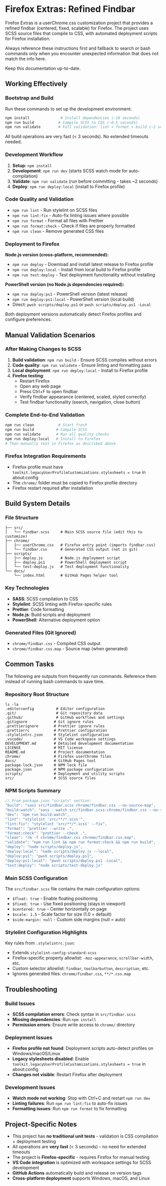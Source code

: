 # Firefox Extras: Refined Findbar

Firefox Extras is a userChrome.css customization project that provides a refined
findbar (centered, fixed, scalable) for Firefox. The project uses SCSS source
files that compile to CSS, with automated deployment scripts for Firefox
installation.

Always reference these instructions first and fallback to search or bash
commands only when you encounter unexpected information that does not match the
info here.

Keep this documentation up-to-date.

## Working Effectively

### Bootstrap and Build

Run these commands to set up the development environment:

```bash
npm install              # Install dependencies (~10 seconds)
npm run build           # Compile SCSS to CSS (~0.5 seconds)
npm run validate        # Full validation: lint + format + build (~2 seconds)
```

All build operations are very fast (< 3 seconds). No extended timeouts needed.

### Development Workflow

1. **Setup**: `npm install`
2. **Development**: `npm run dev` (starts SCSS watch mode for auto-compilation)
3. **Validate**: `npm run validate` (run before committing - takes ~2 seconds)
4. **Deploy**: `npm run deploy:local` (install to Firefox profile)

### Code Quality and Validation

- `npm run lint` - Run stylelint on SCSS files
- `npm run lint:fix` - Auto-fix linting issues where possible
- `npm run format` - Format all files with Prettier
- `npm run format:check` - Check if files are properly formatted
- `npm run clean` - Remove generated CSS files

### Deployment to Firefox

**Node.js version (cross-platform, recommended):**

- `npm run deploy` - Download and install latest release to Firefox profile
- `npm run deploy:local` - Install from local build to Firefox profile
- `npm run test:deploy` - Test deployment functionality without installing

**PowerShell version (no Node.js dependencies required):**

- `npm run deploy:ps1` - PowerShell version (latest release)
- `npm run deploy:ps1:local` - PowerShell version (local build)
- Direct: `pwsh scripts/deploy.ps1` or `pwsh scripts/deploy.ps1 -Local`

Both deployment versions automatically detect Firefox profiles and configure
preferences.

## Manual Validation Scenarios

### After Making Changes to SCSS

1. **Build validation**: `npm run build` - Ensure SCSS compiles without errors
2. **Code quality**: `npm run validate` - Ensure linting and formatting pass
3. **Local deployment**: `npm run deploy:local` - Install to Firefox profile
4. **Firefox testing**:
   - Restart Firefox
   - Open any web page
   - Press Ctrl+F to open findbar
   - Verify findbar appearance (centered, scaled, styled correctly)
   - Test findbar functionality (search, navigation, close button)

### Complete End-to-End Validation

```bash
npm run clean           # Start fresh
npm run build          # Compile SCSS
npm run validate       # Run all quality checks
npm run deploy:local   # Install to Firefox
# Then manually test in Firefox as described above
```

### Firefox Integration Requirements

- Firefox profile must have
  `toolkit.legacyUserProfileCustomizations.stylesheets = true` in about:config
- The `chrome/` folder must be copied to Firefox profile directory
- Firefox restart required after installation

## Build System Details

### File Structure

```
├── src/
│   └── findbar.scss     # Main SCSS source file (edit this to customize)
├── chrome/
│   ├── userChrome.css   # Firefox entry point (imports findbar.css)
│   └── findbar.css      # Generated CSS output (not in git)
├── scripts/
│   ├── deploy.js        # Node.js deployment script
│   ├── deploy.ps1       # PowerShell deployment script
│   └── test-deploy.js   # Test deployment functionality
└── docs/
    └── index.html       # GitHub Pages helper tool
```

### Key Technologies

- **SASS**: SCSS compilation to CSS
- **Stylelint**: SCSS linting with Firefox-specific rules
- **Prettier**: Code formatting
- **Node.js**: Build scripts and deployment
- **PowerShell**: Alternative deployment option

### Generated Files (Git Ignored)

- `chrome/findbar.css` - Compiled CSS output
- `chrome/findbar.css.map` - Source map (when generated)

## Common Tasks

The following are outputs from frequently run commands. Reference them instead
of running bash commands to save time.

### Repository Root Structure

```
ls -la
.editorconfig          # Editor configuration
.git/                  # Git repository data
.github/               # GitHub workflows and settings
.gitignore            # Git ignore rules
.prettierignore       # Prettier ignore rules
.prettierrc           # Prettier configuration
.stylelintrc.json     # Stylelint configuration
.vscode/              # VS Code workspace settings
DEVELOPMENT.md        # Detailed development documentation
LICENSE               # MIT license
README.md             # Project documentation
chrome/               # Firefox userChrome files
docs/                 # GitHub Pages tool
package-lock.json     # NPM lock file
package.json          # NPM package configuration
scripts/              # Deployment and utility scripts
src/                  # SCSS source files
```

### NPM Scripts Summary

```javascript
// From package.json "scripts" section:
"build": "sass src/findbar.scss chrome/findbar.css --no-source-map",
"build:watch": "sass --watch src/findbar.scss:chrome/findbar.css --no-source-map",
"dev": "npm run build:watch",
"lint": "stylelint 'src/**/*.scss'",
"lint:fix": "stylelint 'src/**/*.scss' --fix",
"format": "prettier --write .",
"format:check": "prettier --check .",
"clean": "rm -f chrome/findbar.css chrome/findbar.css.map",
"validate": "npm run lint && npm run format:check && npm run build",
"deploy": "node scripts/deploy.js",
"deploy:local": "node scripts/deploy.js --local",
"deploy:ps1": "pwsh scripts/deploy.ps1",
"deploy:ps1:local": "pwsh scripts/deploy.ps1 -Local",
"test:deploy": "node scripts/test-deploy.js"
```

### Main SCSS Configuration

The `src/findbar.scss` file contains the main configuration options:

- `$float: true` - Enable floating positioning
- `$fixed: true` - Use fixed positioning (stays in viewport)
- `$centered: true` - Center horizontally on page
- `$scale: 1.5` - Scale factor for size (1.0 = default)
- `$side-margin: null` - Custom side margins (null = auto)

### Stylelint Configuration Highlights

Key rules from `.stylelintrc.json`:

- Extends `stylelint-config-standard-scss`
- Firefox-specific property allowlist: `-moz-appearance`, `scrollbar-width`,
  etc.
- Custom selector allowlist: `findbar`, `toolbarbutton`, `description`, etc.
- Ignores generated files: `chrome/findbar.css`, `**/*.css.map`

## Troubleshooting

### Build Issues

- **SCSS compilation errors**: Check syntax in `src/findbar.scss`
- **Missing dependencies**: Run `npm install`
- **Permission errors**: Ensure write access to `chrome/` directory

### Deployment Issues

- **Firefox profile not found**: Deployment scripts auto-detect profiles on
  Windows/macOS/Linux
- **Legacy stylesheets disabled**: Enable
  `toolkit.legacyUserProfileCustomizations.stylesheets = true` in about:config
- **Changes not visible**: Restart Firefox after deployment

### Development Issues

- **Watch mode not working**: Stop with Ctrl+C and restart `npm run dev`
- **Linting failures**: Run `npm run lint:fix` to auto-fix issues
- **Formatting issues**: Run `npm run format` to fix formatting

## Project-Specific Notes

- This project has **no traditional unit tests** - validation is CSS
  compilation + deployment testing
- All operations are **very fast** (< 3 seconds) - no need for extended timeouts
- The project is **Firefox-specific** - requires Firefox for manual testing
- **VS Code integration** is optimized with workspace settings for SCSS
  development
- **GitHub Actions** automatically build and release on version tags
- **Cross-platform deployment** supports Windows, macOS, and Linux

